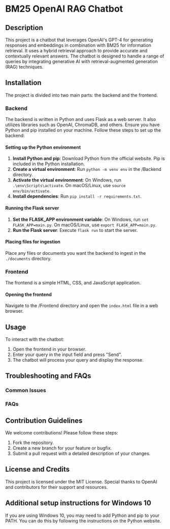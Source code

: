 # BM25 OpenAI RAG Chatbot

## Description
This project is a chatbot that leverages OpenAI's GPT-4 for generating responses and embeddings in combination with BM25 for information retrieval. It uses a hybrid retrieval approach to provide accurate and contextually relevant answers. The chatbot is designed to handle a range of queries by integrating generative AI with retrieval-augmented generation (RAG) techniques.

## Installation
The project is divided into two main parts: the backend and the frontend. 

### Backend
The backend is written in Python and uses Flask as a web server. It also utilizes libraries such as OpenAI, ChromaDB, and others. Ensure you have Python and pip installed on your machine. Follow these steps to set up the backend:

#### Setting up the Python environment
1. **Install Python and pip**: Download Python from the official website. Pip is included in the Python installation.
2. **Create a virtual environment**: Run `python -m venv env` in the /Backend directory.
3. **Activate the virtual environment**: On Windows, run `.\env\Scripts\activate`. On macOS/Linux, use `source env/bin/activate`.
4. **Install dependencies**: Run `pip install -r requirements.txt`.

#### Running the Flask server
1. **Set the FLASK_APP environment variable**: On Windows, run `set FLASK_APP=main.py`. On macOS/Linux, use `export FLASK_APP=main.py`.
2. **Run the Flask server**: Execute `flask run` to start the server.

#### Placing files for ingestion
Place any files or documents you want the backend to ingest in the `./documents` directory.

### Frontend
The frontend is a simple HTML, CSS, and JavaScript application.

#### Opening the frontend
Navigate to the /Frontend directory and open the `index.html` file in a web browser.

## Usage
To interact with the chatbot:
1. Open the frontend in your browser.
2. Enter your query in the input field and press "Send".
3. The chatbot will process your query and display the response.

## Troubleshooting and FAQs
### Common Issues

### FAQs

## Contribution Guidelines
We welcome contributions! Please follow these steps:
1. Fork the repository.
2. Create a new branch for your feature or bugfix.
3. Submit a pull request with a detailed description of your changes.

## License and Credits
This project is licensed under the MIT License. Special thanks to OpenAI and contributors for their support and resources.

## Additional setup instructions for Windows 10
If you are using Windows 10, you may need to add Python and pip to your PATH. You can do this by following the instructions on the Python website.
